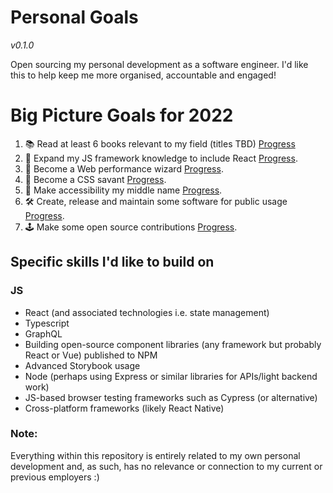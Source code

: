 Personal Goals
==============
*v0.1.0*

Open sourcing my personal development as a software engineer. I'd like this to help keep me more organised, accountable and engaged!

# Big Picture Goals for 2022
1. 📚 Read at least 6 books relevant to my field (titles TBD)  [Progress](./progress/reading.md)
2. 🤖 Expand my JS framework knowledge to include React [Progress](./progress/react.md).
3. 🧙 Become a Web performance wizard [Progress](./progress/web-performance.md).
4. 🎨 Become a CSS savant [Progress](./progress/css.md).
5. 💜 Make accessibility my middle name [Progress](./progress/accessibility.md).
6. 🛠️ Create, release and maintain some software for public usage [Progress](./progress/homemades.md).
7. 🕹️ Make some open source contributions [Progress](./progress/open-source.md).


## Specific skills I'd like to build on
### JS
- React (and associated technologies i.e. state management)
- Typescript
- GraphQL
- Building open-source component libraries (any framework but probably React or Vue) published to NPM
- Advanced Storybook usage
- Node (perhaps using Express or similar libraries for APIs/light backend work)
- JS-based browser testing frameworks such as Cypress (or alternative)
- Cross-platform frameworks (likely React Native)



























### Note:
Everything within this repository is entirely related to my own personal development and, as such, has no relevance or connection to my current or previous employers :)
